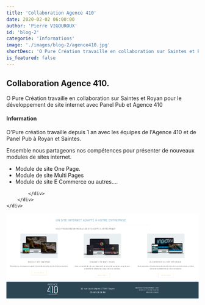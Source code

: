 ```yaml
---
title: 'Collaboration Agence 410'
date: 2020-02-02 06:00:00
author: 'Pierre VIGOUROUX'
id: 'blog-2'
categorie: 'Informations'
image: './images/blog-2/agence410.jpg'
shortDesc: 'O Pure Création travaille en collaboration sur Saintes et Royan pour le développement de site internet avec Panel Pub et Agence 410'
is_featured: false
---
```


<div class="rn-blog-meta-area section-pb-xl">
    <div class="row">
        <div class="col-1 offset-1">
            <h2>Collaboration Agence 410.</h2>
            <p>O Pure Création travaille en collaboration sur Saintes et Royan pour le développement de site internet avec Panel Pub et Agence 410</p>
        </div>
        <div class="col-2 offset-1">
            <div class="rn-blog-content">
                <h4>Information</h4>
                <p>O'Pure création travaille depuis 1 an avec les équipes de l'Agence 410 et de Panel Pub à Royan et Saintes.</p>
                <p>Ensemble nous partageons nos compétences pour présenter de nouveaux modules de sites internet.</p>
                <ul>
                    <li>Module de site One Page.</li>
                    <li>Module de site Multi Pages</li>
                    <li>Module de site E Commerce ou autres....</li>
                </ul>
         
            </div>
        </div>
    </div>
</div>

<div class="full-width-box">
    <img src="./images/blog-2/agence-410.png" alt="collaboration agence 410"/>
</div>



